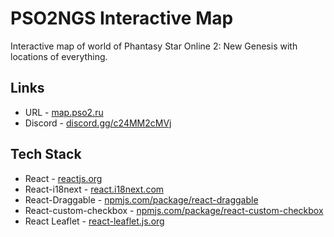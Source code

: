 # PSO2NGS Interactive Map
Interactive map of world of Phantasy Star Online 2: New Genesis with locations of everything.

## Links
- URL - [map.pso2.ru](https://map.pso2.ru/)
- Discord - [discord.gg/c24MM2cMVj](https://discord.gg/c24MM2cMVj)

## Tech Stack
- React - [reactjs.org](https://reactjs.org/)
- React-i18next - [react.i18next.com](https://react.i18next.com/)
- React-Draggable - [npmjs.com/package/react-draggable](https://www.npmjs.com/package/react-draggable)
- React-custom-checkbox - [npmjs.com/package/react-custom-checkbox](https://www.npmjs.com/package/react-custom-checkbox)
- React Leaflet - [react-leaflet.js.org](https://react-leaflet.js.org/)